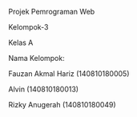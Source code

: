 Projek Pemrograman Web

Kelompok-3 

Kelas A


Nama Kelompok: 

Fauzan Akmal Hariz (140810180005)

Alvin (140810180013)

Rizky Anugerah (140810180049)
